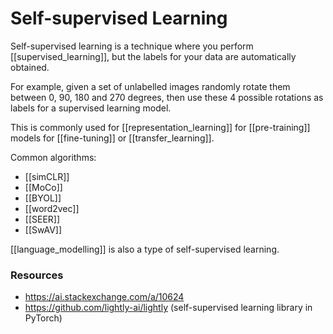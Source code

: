# Self-supervised Learning

Self-supervised learning is a technique where you perform [[supervised_learning]], but the labels for your data are automatically obtained.

For example, given a set of unlabelled images randomly rotate them between 0, 90, 180 and 270 degrees, then use these 4 possible rotations as labels for a supervised learning model.

This is commonly used for [[representation_learning]] for [[pre-training]] models for [[fine-tuning]] or [[transfer_learning]].

Common algorithms:

- [[simCLR]]
- [[MoCo]]
- [[BYOL]]
- [[word2vec]]
- [[SEER]]
- [[SwAV]]

[[language_modelling]] is also a type of self-supervised learning.

### Resources

- https://ai.stackexchange.com/a/10624
- https://github.com/lightly-ai/lightly (self-supervised learning library in PyTorch)
